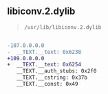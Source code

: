 ## libiconv.2.dylib

> `/usr/lib/libiconv.2.dylib`

```diff

-107.0.0.0.0
-  __TEXT.__text: 0x6238
+109.0.0.0.0
+  __TEXT.__text: 0x6254
   __TEXT.__auth_stubs: 0x2f0
   __TEXT.__cstring: 0x37b
   __TEXT.__const: 0x49

```
